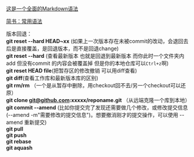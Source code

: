 [这是一个全面的Markdown语法](http://wowubuntu.com/markdown/)

[简书：常用语法](http://www.jianshu.com/p/q81RER)

版本回退：<br>
**git reset --hard HEAD~xx** (如果上一次版本存在未被commit的改动，会退回去后是直接覆盖，是回退版本，而不是回退change)<br>
**git reset --hard** (查看最新版本 也就是回退到最新版本 而你此时一个文件夹内add 但没有commit 的内容会被覆盖掉 但是你的本地仓库可以`Ctrl+z`啊)<br>
**git reset HEAD file**(把暂存区的修改撤销 可以用diff查看)<br>
**git diff**(查看工作库和最新版本库的区别)<br>
**git rm/rm** （一个是从暂存中删除，用checkout回不去/另一个checkout可以还原）<br>
**git clone git@github.com:xxxxx/reponame.git** （从远端克隆一个库到本地）<br>
**git commit --amend** (比如你提交完了发现还需要做几个修改，或修改提交信息(--amend -m"需要修改的提交信息")。想要撤消刚才的提交操作，可以使用 --amend 重新提交)<br>
**git pull**<br>
**git push**<br>
**git rebase**<br>
**git aquash**<br>
